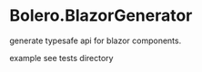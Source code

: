 # Bolero.BlazorGenerator

generate typesafe api for blazor components.

example see tests directory
